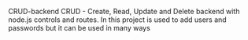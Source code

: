 CRUD-backend
CRUD - Create, Read, Update and Delete backend with node.js controls  and routes.
In this project is used to add users and passwords but it can be used in many ways
